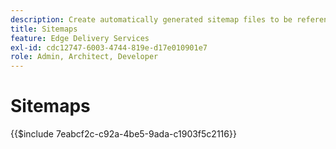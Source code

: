```yaml
---
description: Create automatically generated sitemap files to be referenced from your `robots.txt`. This helps with SEO and the discovery of new content.
title: Sitemaps
feature: Edge Delivery Services
exl-id: cdc12747-6003-4744-819e-d17e010901e7
role: Admin, Architect, Developer
---
```

# Sitemaps

{{$include 7eabcf2c-c92a-4be5-9ada-c1903f5c2116}}

